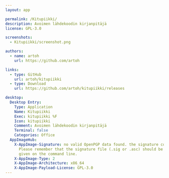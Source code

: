 ```yaml
---
layout: app

permalink: /Kitupiikki/
description: Avoimen lähdekoodin kirjanpitäjä
license: GPL-3.0

screenshots:
  - Kitupiikki/screenshot.png

authors:
  - name: artoh
    url: https://github.com/artoh

links:
  - type: GitHub
    url: artoh/kitupiikki
  - type: Download
    url: https://github.com/artoh/kitupiikki/releases

desktop:
  Desktop Entry:
    Type: Application
    Name: Kitupiikki
    Exec: kitupiikki %F
    Icon: kitupiikki
    Comment: Avoimen lähdekoodin kirjanpitäjä
    Terminal: false
    Categories: Office
  AppImageHub:
    X-AppImage-Signature: no valid OpenPGP data found. the signature could not be verified.
      Please remember that the signature file (.sig or .asc) should be the first file
      given on the command line.
    X-AppImage-Type: 2
    X-AppImage-Architecture: x86_64
    X-AppImage-Payload-License: GPL-3.0
---
```

